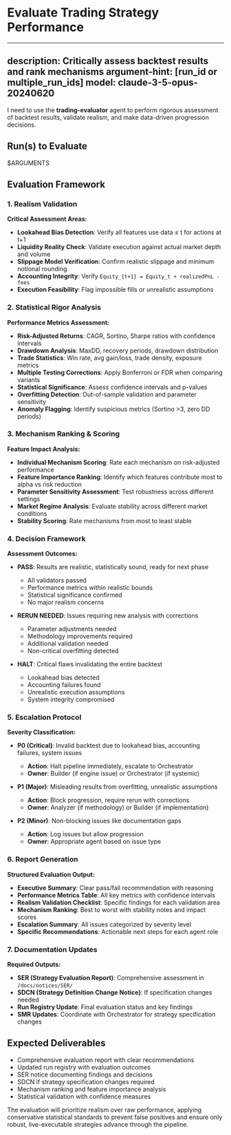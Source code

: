 # Evaluate Trading Strategy Performance

---
description: Critically assess backtest results and rank mechanisms
argument-hint: [run_id or multiple_run_ids]
model: claude-3-5-opus-20240620
---

I need to use the **trading-evaluator** agent to perform rigorous assessment of backtest results, validate realism, and make data-driven progression decisions.

## Run(s) to Evaluate
$ARGUMENTS

## Evaluation Framework

### 1. Realism Validation
**Critical Assessment Areas:**

- **Lookahead Bias Detection**: Verify all features use data ≤ t for actions at t+1
- **Liquidity Reality Check**: Validate execution against actual market depth and volume
- **Slippage Model Verification**: Confirm realistic slippage and minimum notional rounding
- **Accounting Integrity**: Verify `Equity_{t+1} = Equity_t + realizedPnL - fees`
- **Execution Feasibility**: Flag impossible fills or unrealistic assumptions

### 2. Statistical Rigor Analysis
**Performance Metrics Assessment:**

- **Risk-Adjusted Returns**: CAGR, Sortino, Sharpe ratios with confidence intervals
- **Drawdown Analysis**: MaxDD, recovery periods, drawdown distribution
- **Trade Statistics**: Win rate, avg gain/loss, trade density, exposure metrics
- **Multiple Testing Corrections**: Apply Bonferroni or FDR when comparing variants
- **Statistical Significance**: Assess confidence intervals and p-values
- **Overfitting Detection**: Out-of-sample validation and parameter sensitivity
- **Anomaly Flagging**: Identify suspicious metrics (Sortino >3, zero DD periods)

### 3. Mechanism Ranking & Scoring
**Feature Impact Analysis:**

- **Individual Mechanism Scoring**: Rate each mechanism on risk-adjusted performance
- **Feature Importance Ranking**: Identify which features contribute most to alpha vs risk reduction
- **Parameter Sensitivity Assessment**: Test robustness across different settings
- **Market Regime Analysis**: Evaluate stability across different market conditions
- **Stability Scoring**: Rate mechanisms from most to least stable

### 4. Decision Framework
**Assessment Outcomes:**

- **PASS**: Results are realistic, statistically sound, ready for next phase
  - All validators passed
  - Performance metrics within realistic bounds
  - Statistical significance confirmed
  - No major realism concerns

- **RERUN NEEDED**: Issues requiring new analysis with corrections
  - Parameter adjustments needed
  - Methodology improvements required
  - Additional validation needed
  - Non-critical overfitting detected

- **HALT**: Critical flaws invalidating the entire backtest
  - Lookahead bias detected
  - Accounting failures found
  - Unrealistic execution assumptions
  - System integrity compromised

### 5. Escalation Protocol
**Severity Classification:**

- **P0 (Critical)**: Invalid backtest due to lookahead bias, accounting failures, system issues
  - **Action**: Halt pipeline immediately, escalate to Orchestrator
  - **Owner**: Builder (if engine issue) or Orchestrator (if systemic)

- **P1 (Major)**: Misleading results from overfitting, unrealistic assumptions
  - **Action**: Block progression, require rerun with corrections
  - **Owner**: Analyzer (if methodology) or Builder (if implementation)

- **P2 (Minor)**: Non-blocking issues like documentation gaps
  - **Action**: Log issues but allow progression
  - **Owner**: Appropriate agent based on issue type

### 6. Report Generation
**Structured Evaluation Output:**

- **Executive Summary**: Clear pass/fail recommendation with reasoning
- **Performance Metrics Table**: All key metrics with confidence intervals
- **Realism Validation Checklist**: Specific findings for each validation area
- **Mechanism Ranking**: Best to worst with stability notes and impact scores
- **Escalation Summary**: All issues categorized by severity level
- **Specific Recommendations**: Actionable next steps for each agent role

### 7. Documentation Updates
**Required Outputs:**

- **SER (Strategy Evaluation Report)**: Comprehensive assessment in `/docs/notices/SER/`
- **SDCN (Strategy Definition Change Notice)**: If specification changes needed
- **Run Registry Update**: Final evaluation status and key findings
- **SMR Updates**: Coordinate with Orchestrator for strategy specification changes

## Expected Deliverables
- Comprehensive evaluation report with clear recommendations
- Updated run registry with evaluation outcomes
- SER notice documenting findings and decisions
- SDCN if strategy specification changes required
- Mechanism ranking and feature importance analysis
- Statistical validation with confidence measures

The evaluation will prioritize realism over raw performance, applying conservative statistical standards to prevent false positives and ensure only robust, live-executable strategies advance through the pipeline.